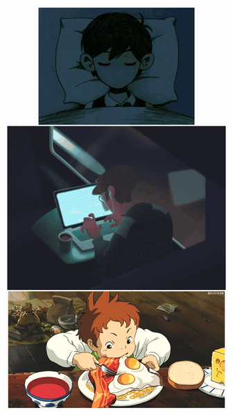 <p align="center">
  <img src="assets/sleep.gif"/>
  <img src="assets/code.gif"/>
  <img src="assets/eat.gif"/>
</p>
